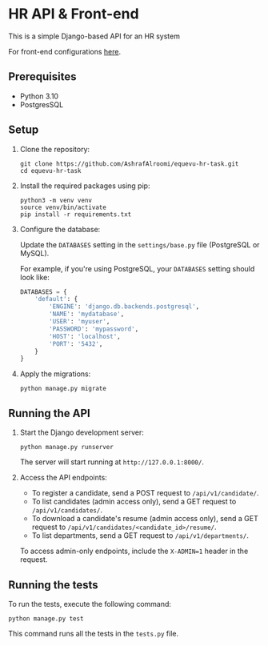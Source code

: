 # HR API & Front-end

This is a simple Django-based API for an HR system

For front-end configurations [here](./templates/hr_frontend/README.md).


## Prerequisites

- Python 3.10
- PostgresSQL
## Setup

1. Clone the repository:

   ```
   git clone https://github.com/AshrafAlroomi/equevu-hr-task.git
   cd equevu-hr-task
   ```

2. Install the required packages using pip:
   ```
   python3 -m venv venv
   source venv/bin/activate
   pip install -r requirements.txt
   ```

3. Configure the database:

   Update the `DATABASES` setting in the `settings/base.py` file (PostgreSQL or MySQL).

   For example, if you're using PostgreSQL, your `DATABASES` setting should look like:

   ```python
   DATABASES = {
       'default': {
           'ENGINE': 'django.db.backends.postgresql',
           'NAME': 'mydatabase',
           'USER': 'myuser',
           'PASSWORD': 'mypassword',
           'HOST': 'localhost',
           'PORT': '5432',
       }
   }
   ```

4. Apply the migrations:

   ```
   python manage.py migrate
   ```
   
## Running the API

1. Start the Django development server:

   ```
   python manage.py runserver
   ```

   The server will start running at `http://127.0.0.1:8000/`.

2. Access the API endpoints:

   - To register a candidate, send a POST request to `/api/v1/candidate/`.
   - To list candidates (admin access only), send a GET request to `/api/v1/candidates/`.
   - To download a candidate's resume (admin access only), send a GET request to `/api/v1/candidates/<candidate_id>/resume/`.
   - To list departments, send a GET request to `/api/v1/departments/`.

   To access admin-only endpoints, include the `X-ADMIN=1` header in the request.

## Running the tests

To run the tests, execute the following command:

```
python manage.py test
```

This command runs all the tests in the `tests.py` file.



